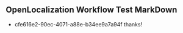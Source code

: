 ## OpenLocalization Workflow Test MarkDown
* cfe616e2-90ec-4071-a88e-b34ee9a7a94f thanks!

<!--HONumber=Aug16_HO3-->


